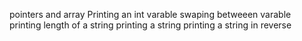 pointers and array
Printing an int varable
swaping betweeen varable
printing length of a string
printing a string
printing a string in reverse
